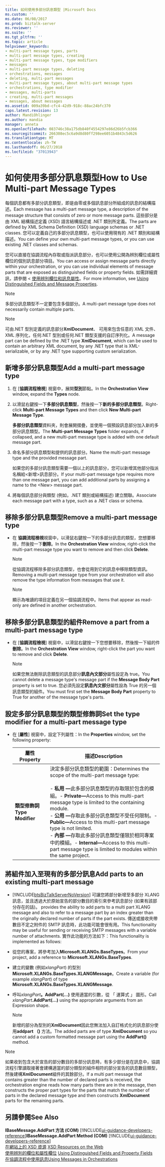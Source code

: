 ```yaml
---
title: 如何使用多部分訊息類型 |Microsoft Docs
ms.custom: ''
ms.date: 06/08/2017
ms.prod: biztalk-server
ms.reviewer: ''
ms.suite: ''
ms.tgt_pltfrm: ''
ms.topic: article
helpviewer_keywords:
- multi-part message types, parts
- multi-part message types, creating
- multi-part message types, type modifiers
- messages
- multi-part message types, deleting
- orchestrations, messages
- deleting, multi-part messages
- multi-part message types, about multi-part message types
- orchestrations, type modifier
- messages, multi-parts
- creating, multi-part messages
- messages, about messages
ms.assetid: 009a39bd-cfc4-42d9-918c-88ac24bfc370
caps.latest.revision: 13
author: MandiOhlinger
ms.author: mandia
manager: anneta
ms.openlocfilehash: 083746c38a175db840f4554297e86d26b5fcb366
ms.sourcegitcommit: 266308ec5c6a9d8d80ff298ee6051b4843c5d626
ms.translationtype: MT
ms.contentlocale: zh-TW
ms.lasthandoff: 06/27/2018
ms.locfileid: "37013943"
---
```

# <a name="how-to-use-multi-part-message-types"></a><span data-ttu-id="abc0f-102">如何使用多部分訊息類型</span><span class="sxs-lookup"><span data-stu-id="abc0f-102">How to Use Multi-part Message Types</span></span>
<span data-ttu-id="abc0f-103">每個訊息都有多部分訊息類型，即是由零或多個訊息部分所組成的訊息的結構描述。</span><span class="sxs-lookup"><span data-stu-id="abc0f-103">Each message has a multi-part message type, a description of the message structure that consists of zero or more message parts.</span></span> <span data-ttu-id="abc0f-104">這些部分是由 XML 結構描述定義 (XSD) 語言結構描述或 .NET 類別所定義。</span><span class="sxs-lookup"><span data-stu-id="abc0f-104">The parts are defined by XML Schema Definition (XSD) language schemas or .NET classes.</span></span> <span data-ttu-id="abc0f-105">您可以定義自己的多部分訊息類型，也可以使用現有的 .NET 類別和結構描述。</span><span class="sxs-lookup"><span data-stu-id="abc0f-105">You can define your own multi-part message types, or you can use existing .NET classes and schemas.</span></span>  

 <span data-ttu-id="abc0f-106">您可以直接在協調流程內存取或指派訊息部分，也可以使用公開為辨別欄位或屬性欄位的個別訊息部分項目。</span><span class="sxs-lookup"><span data-stu-id="abc0f-106">You can access or assign message parts directly within your orchestration, or you can use individual elements of message parts that are exposed as distinguished fields or property fields.</span></span> <span data-ttu-id="abc0f-107">如需詳細資訊，請參閱 <<c0> [ 使用辨別欄位和訊息屬性](../core/using-distinguished-fields-and-property-fields.md)。</span><span class="sxs-lookup"><span data-stu-id="abc0f-107">For more information, see [Using Distinguished Fields and Message Properties](../core/using-distinguished-fields-and-property-fields.md).</span></span>  

> [!NOTE]
>  <span data-ttu-id="abc0f-108">多部分訊息類型不一定要包含多個部分。</span><span class="sxs-lookup"><span data-stu-id="abc0f-108">A multi-part message type does not necessarily contain multiple parts.</span></span>  

> [!NOTE]
>  <span data-ttu-id="abc0f-109">可由.NET 型別定義的訊息部分**XmlDocument**、 可用來包含任意的 XML 文件、 XML 序列化，任何.NET 型別或任何.NET 類型支援的自訂序列化。</span><span class="sxs-lookup"><span data-stu-id="abc0f-109">A message part can be defined by the .NET type **XmlDocument**, which can be used to contain an arbitrary XML document, by any .NET type that is XML-serializable, or by any .NET type supporting custom serialization.</span></span>  

## <a name="add-a-multi-part-message-type"></a><span data-ttu-id="abc0f-110">新增多部分訊息類型</span><span class="sxs-lookup"><span data-stu-id="abc0f-110">Add a multi-part message type</span></span>  

1.  <span data-ttu-id="abc0f-111">在 [**協調流程檢視**] 視窗中，展開**型別**節點。</span><span class="sxs-lookup"><span data-stu-id="abc0f-111">In the **Orchestration View** window, expand the **Types** node.</span></span>  

2.  <span data-ttu-id="abc0f-112">以滑鼠右鍵按一下**多部分訊息類型**，然後按一下**新的多部分訊息類型**。</span><span class="sxs-lookup"><span data-stu-id="abc0f-112">Right-click **Multi-part Message Types** and then click **New Multi-part Message Type**.</span></span>  

     <span data-ttu-id="abc0f-113">**多部分訊息類型**資料夾，則會展開摺疊，並使用一個預設訊息部分加入新的多部分訊息類型。</span><span class="sxs-lookup"><span data-stu-id="abc0f-113">The **Multi-part Message Types** folder expands, if collapsed, and a new multi-part message type is added with one default message part.</span></span>  

3.  <span data-ttu-id="abc0f-114">命名多部分訊息類型和提供的訊息部分。</span><span class="sxs-lookup"><span data-stu-id="abc0f-114">Name the multi-part message type and the provided message part.</span></span>  

     <span data-ttu-id="abc0f-115">如果您的多部分訊息類型需要一個以上的訊息部分，您可以新增其他部分指派名稱給\<新增\>訊息部分。</span><span class="sxs-lookup"><span data-stu-id="abc0f-115">If your multi-part message type requires more than one message part, you can add additional parts by assigning a name to the \<New\> message part.</span></span>  

4.  <span data-ttu-id="abc0f-116">將每個訊息部分與類型 (例如，.NET 類別或結構描述) 建立關聯。</span><span class="sxs-lookup"><span data-stu-id="abc0f-116">Associate each message part with a type, such as a .NET class or schema.</span></span>  

## <a name="remove-a-multi-part-message-type"></a><span data-ttu-id="abc0f-117">移除多部分訊息類型</span><span class="sxs-lookup"><span data-stu-id="abc0f-117">Remove a multi-part message type</span></span>  

-   <span data-ttu-id="abc0f-118">在 **協調流程檢視**視窗中，以滑鼠右鍵按一下的多部分訊息的類型，您想要移除，然後按一下**刪除**。</span><span class="sxs-lookup"><span data-stu-id="abc0f-118">In the **Orchestration View** window, right-click the multi-part message type you want to remove and then click **Delete**.</span></span>  

    > [!NOTE]
    >  <span data-ttu-id="abc0f-119">從協調流程移除多部分訊息類型，也會從用到它的訊息中移除類型資訊。</span><span class="sxs-lookup"><span data-stu-id="abc0f-119">Removing a multi-part message type from your orchestration will also remove the type information from messages that use it.</span></span>  

    > [!NOTE]
    >  <span data-ttu-id="abc0f-120">顯示為唯讀的項目定義在另一個協調流程中。</span><span class="sxs-lookup"><span data-stu-id="abc0f-120">Items that appear as read-only are defined in another orchestration.</span></span>  

## <a name="remove-a-part-from-a-multi-part-message-type"></a><span data-ttu-id="abc0f-121">移除多部分訊息類型的組件</span><span class="sxs-lookup"><span data-stu-id="abc0f-121">Remove a part from a multi-part message type</span></span>  

-   <span data-ttu-id="abc0f-122">在 [**協調流程檢視**] 視窗中，以滑鼠右鍵按一下您想要移除，然後按一下組的件**刪除**。</span><span class="sxs-lookup"><span data-stu-id="abc0f-122">In the **Orchestration View** window, right-click the part you want to remove and click **Delete**.</span></span>  

    > [!NOTE]
    >  <span data-ttu-id="abc0f-123">如果您無法刪除訊息類型的訊息部分**訊息內文部分**屬性設定為 true。</span><span class="sxs-lookup"><span data-stu-id="abc0f-123">You cannot delete a message type's message part if the **Message Body Part** property is set to true.</span></span> <span data-ttu-id="abc0f-124">您必須先設定**訊息內文部分**屬性設為 True 的另一個訊息類型的組件。</span><span class="sxs-lookup"><span data-stu-id="abc0f-124">You must first set the **Message Body Part** property to True for another of the message type's parts.</span></span>  

## <a name="set-the-type-modifier-for-a-multi-part-message-type"></a><span data-ttu-id="abc0f-125">設定多部分訊息類型的類型修飾詞</span><span class="sxs-lookup"><span data-stu-id="abc0f-125">Set the type modifier for a multi-part message type</span></span>  

- <span data-ttu-id="abc0f-126">在 [**屬性**] 視窗中，設定下列屬性：</span><span class="sxs-lookup"><span data-stu-id="abc0f-126">In the **Properties** window, set the following property:</span></span>  


  |     <span data-ttu-id="abc0f-127">屬性</span><span class="sxs-lookup"><span data-stu-id="abc0f-127">Property</span></span>      |                                                                                                                                                                                        <span data-ttu-id="abc0f-128">描述</span><span class="sxs-lookup"><span data-stu-id="abc0f-128">Description</span></span>                                                                                                                                                                                         |
  |-------------------|--------------------------------------------------------------------------------------------------------------------------------------------------------------------------------------------------------------------------------------------------------------------------------------------------------------------------------------------------------------------------------------------|
  | <span data-ttu-id="abc0f-129">**類型修飾詞**</span><span class="sxs-lookup"><span data-stu-id="abc0f-129">**Type Modifier**</span></span> | <span data-ttu-id="abc0f-130">決定多部分訊息類型的範圍：</span><span class="sxs-lookup"><span data-stu-id="abc0f-130">Determines the scope of the multi-part message type:</span></span><br /><br /> <span data-ttu-id="abc0f-131">-   <strong>私用 —</strong>此多部分訊息類型的存取限於包含的模組。</span><span class="sxs-lookup"><span data-stu-id="abc0f-131">-   <strong>Private—</strong>Access to this multi-part message type is limited to the containing module.</span></span><br /><span data-ttu-id="abc0f-132">-   <strong>公用 —</strong>存取此多部分訊息類型不受任何限制。</span><span class="sxs-lookup"><span data-stu-id="abc0f-132">-   <strong>Public—</strong>Access to this multi-part message type is not limited.</span></span><br /><span data-ttu-id="abc0f-133">-   <strong>內部 —</strong>存取此多部分訊息類型僅限於相同專案中的模組。</span><span class="sxs-lookup"><span data-stu-id="abc0f-133">-   <strong>Internal—</strong>Access to this multi-part message type is limited to modules within the same project.</span></span> |

## <a name="add-parts-to-an-existing-multi-part-message"></a><span data-ttu-id="abc0f-134">將組件加入至現有的多部分訊息</span><span class="sxs-lookup"><span data-stu-id="abc0f-134">Add parts to an existing multi-part message</span></span>  

- [!INCLUDE[btsBizTalkServerNoVersion](../includes/btsbiztalkservernoversion-md.md)]<span data-ttu-id="abc0f-135"> 可讓您將部分新增至多部分 XLANG 訊息，並且透過大於原始宣告的部分數目的索引來參考訊息部分 (如果有該部分存在的話)。</span><span class="sxs-lookup"><span data-stu-id="abc0f-135"> provides the ability to add parts to a multi part XLANG message and also to refer to a message part by an index greater than the originally declared number of parts if the part exists.</span></span> <span data-ttu-id="abc0f-136">傳送或接收夾帶數目不定之附件的 SMTP 訊息時，此功能可能會很有用。</span><span class="sxs-lookup"><span data-stu-id="abc0f-136">This functionality may be useful for sending or receiving SMTP messages with a variable number of attachments.</span></span> <span data-ttu-id="abc0f-137">實作此功能的方法如下：</span><span class="sxs-lookup"><span data-stu-id="abc0f-137">This functionality is implemented as follows:</span></span>  

- <span data-ttu-id="abc0f-138">從您的專案，將參考加入**Microsoft.XLANGs.BaseTypes**。</span><span class="sxs-lookup"><span data-stu-id="abc0f-138">From your project, add a reference to **Microsoft.XLANGs.BaseTypes**.</span></span>  

- <span data-ttu-id="abc0f-139">建立的變數 (例如*xlangPart*) 的型別**Microsoft.XLANGs.BaseTypes.XLANGMessage**。</span><span class="sxs-lookup"><span data-stu-id="abc0f-139">Create a variable (for example *xlangPart*) of type **Microsoft.XLANGs.BaseTypes.XLANGMessage**.</span></span>  

- <span data-ttu-id="abc0f-140">呼叫<em>xlangPart</em>**。AddPart(...)** 使用適當的引數，從 「 運算式 」 圖形。</span><span class="sxs-lookup"><span data-stu-id="abc0f-140">Call <em>xlangPart</em>**.AddPart(…)** using the appropriate arguments from an Expression shape.</span></span>  

  > [!NOTE]
  >  <span data-ttu-id="abc0f-141">新增的部分為型別的**XmlDocument**因此您無法加入自訂格式化的訊息部分使用**addpart （)** 方法。</span><span class="sxs-lookup"><span data-stu-id="abc0f-141">The added parts are of type **XmlDocument** so you cannot add a custom formatted message part using the **AddPart()** method.</span></span>  

> [!NOTE]
>  <span data-ttu-id="abc0f-142">如果收到包含大於宣告的部分數目的多部分訊息時，有多少部分是在訊息中，協調流程引擎讀取接著會建構適當的部分類型的組件相符的部分宣告的訊息數目類型，然後建構**XmlDocument**組件的其餘部分。</span><span class="sxs-lookup"><span data-stu-id="abc0f-142">If a multi part message that contains greater than the number of declared parts is received, the orchestration engine reads how many parts there are in the message, then constructs the proper part types for the parts that match the number of parts in the declared message type and then constructs **XmlDocument** parts for the remaining parts.</span></span>  

## <a name="see-also"></a><span data-ttu-id="abc0f-143">另請參閱</span><span class="sxs-lookup"><span data-stu-id="abc0f-143">See Also</span></span>  
 <span data-ttu-id="abc0f-144">**IBaseMessage.AddPart 方法 (COM)** [!INCLUDE[ui-guidance-developers-reference](../includes/ui-guidance-developers-reference.md)]</span><span class="sxs-lookup"><span data-stu-id="abc0f-144">**IBaseMessage.AddPart Method (COM)** [!INCLUDE[ui-guidance-developers-reference](../includes/ui-guidance-developers-reference.md)]</span></span>  
 <span data-ttu-id="abc0f-145">[在網站上的 XSD 資源](../core/xsd-resources-on-the-web.md) </span><span class="sxs-lookup"><span data-stu-id="abc0f-145">[XSD Resources on the Web](../core/xsd-resources-on-the-web.md) </span></span>  
 <span data-ttu-id="abc0f-146">[使用辨別的欄位和屬性欄位](../core/using-distinguished-fields-and-property-fields.md) </span><span class="sxs-lookup"><span data-stu-id="abc0f-146">[Using Distinguished Fields and Property Fields](../core/using-distinguished-fields-and-property-fields.md) </span></span>  
 [<span data-ttu-id="abc0f-147">在協調流程中使用訊息</span><span class="sxs-lookup"><span data-stu-id="abc0f-147">Using Messages in Orchestrations</span></span>](../core/using-messages-in-orchestrations.md)